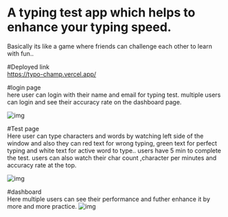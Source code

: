 # A typing test app which helps to enhance your typing speed.
Basically its like a game where friends can challenge each other to learn with fun..

#Deployed link  <br/>
https://typo-champ.vercel.app/

#login page <br/>
here user can login with their name and email for typing test.
multiple users can login and see their accuracy rate on the dashboard page.

<img src="https://github.com/Prashant7970/typingmaster/assets/95179001/d810e39d-540b-40b4-8584-a02aff1a715c" alt="img"/>


#Test page <br/>
Here user can type characters and words by watching left side of the window and also they can red text for wrong typing, green text for perfect typing and white text for active word to type..
users have 5 min to complete the test.
users can also watch their char count ,character per minutes and accuracy rate at the top.

<img src="" alt="img"/>


#dashboard  <br/>
Here multiple users can see their performance and futher enhance it by more and more practice.
<img src="" alt="img"/>
